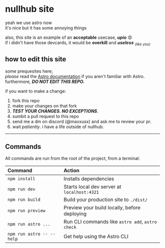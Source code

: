 # nullhub site
yeah we use astro now<br>
it's nice but it has some annoying things

also, this site is an example of an **acceptable** usecase, ***upio*** 😡<br>
if i didn't have those devcards, it would be **overkill** and ***useless*** <sub>*(like you)*</sub>

## how to edit this site
some prequesites here;<br>
*please* read the [Astro documentation](https://docs.astro.build) if you aren't familiar with Astro.
furthermore, ***DO NOT EDIT THIS REPO.***

if you want to make a change:
1. fork this repo
2. make your changes on that fork
3. ***TEST YOUR CHANGES. NO EXCEPTIONS.***
4. sumbit a pull request to this repo
5. send me a dm on discord (@maxxusx) and ask me to review your pr.
6. wait *patiently*. i have a life outside of nullhub.

<hr>

## Commands

All commands are run from the root of the project, from a terminal:

| Command                   | Action                                           |
| :------------------------ | :----------------------------------------------- |
| `npm install`             | Installs dependencies                            |
| `npm run dev`             | Starts local dev server at `localhost:4321`      |
| `npm run build`           | Build your production site to `./dist/`          |
| `npm run preview`         | Preview your build locally, before deploying     |
| `npm run astro ...`       | Run CLI commands like `astro add`, `astro check` |
| `npm run astro -- --help` | Get help using the Astro CLI                     |
